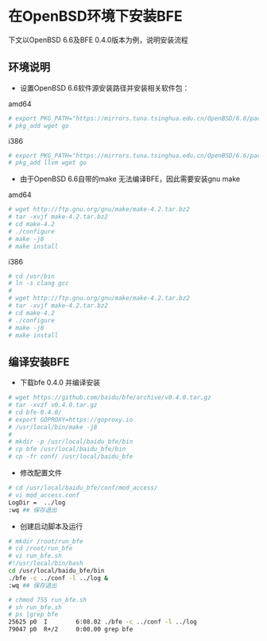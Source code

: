 # 在OpenBSD环境下安装BFE

下文以OpenBSD 6.6及BFE 0.4.0版本为例，说明安装流程

## 环境说明

* 设置OpenBSD 6.6软件源安装路径并安装相关软件包：

amd64
```bash
# export PKG_PATH="https://mirrors.tuna.tsinghua.edu.cn/OpenBSD/6.6/packages/amd64/"
# pkg_add wget go
```

i386
```bash
# export PKG_PATH="https://mirrors.tuna.tsinghua.edu.cn/OpenBSD/6.6/packages/i386/"
# pkg_add llvm wget go
```

* 由于OpenBSD 6.6自带的make 无法编译BFE，因此需要安装gnu make

amd64
```bash
# wget http://ftp.gnu.org/gnu/make/make-4.2.tar.bz2
# tar -xvjf make-4.2.tar.bz2
# cd make-4.2
# ./configure
# make -j8
# make install
```

i386
```bash
# cd /usr/bin
# ln -s clang gcc
#
# wget http://ftp.gnu.org/gnu/make/make-4.2.tar.bz2
# tar -xvjf make-4.2.tar.bz2
# cd make-4.2
# ./configure
# make -j8 
# make install
```

## 编译安装BFE

* 下载bfe 0.4.0 并编译安装
```bash
# wget https://github.com/baidu/bfe/archive/v0.4.0.tar.gz
# tar -xvzf v0.4.0.tar.gz
# cd bfe-0.4.0/
# export GOPROXY=https://goproxy.io
# /usr/local/bin/make -j8   
#
# mkdir -p /usr/local/baidu_bfe/bin
# cp bfe /usr/local/baidu_bfe/bin
# cp -fr conf/ /usr/local/baidu_bfe
```

* 修改配置文件
```bash
# cd /usr/local/baidu_bfe/conf/mod_access/
# vi mod_access.conf
LogDir =  ../log
:wq ## 保存退出
```

* 创建启动脚本及运行
```bash
# mkdir /root/run_bfe
# cd /root/run_bfe
# vi run_bfe.sh
#!/usr/local/bin/bash
cd /usr/local/baidu_bfe/bin
./bfe -c ../conf -l ../log &
:wq ## 保存退出

# chmod 755 run_bfe.sh
# sh run_bfe.sh
# ps |grep bfe
25625 p0  I        6:08.02 ./bfe -c ../conf -l ../log
79047 p0  R+/2     0:00.00 grep bfe
```
